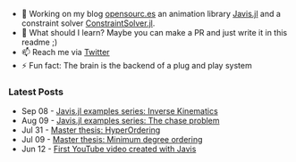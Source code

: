 - 🔭 Working on my blog [opensourc.es](https://opensourc.es) an animation library [Javis.jl](https://github.com/Wikunia/Javis.jl) and a constraint solver [ConstraintSolver.jl](https://github.com/Wikunia/ConstraintSolver.jl).
- 🌱 What should I learn? Maybe you can make a PR and just write it in this readme ;)
- 📫 Reach me via [Twitter](https://twitter.com/Wikunia_de)
- ⚡ Fun fact: The brain is the backend of a plug and play system 

### Latest Posts
<!-- feed start -->
- Sep 08 - [
      Javis.jl examples series: Inverse Kinematics  
  ]( https://opensourc.es/blog/2021-09-08-javis.jl-examples-series-inverse-kinematics/index.html )
- Aug 09 - [
      Javis.jl examples series: The chase problem  
  ]( https://opensourc.es/blog/2021-08-09-javis.jl-examples-series-the-chase-problem/index.html )
- Jul 31 - [
      Master thesis: HyperOrdering  
  ]( https://opensourc.es/blog/2021-07-31-master-thesis-hyperordering/index.html )
- Jul 09 - [
      Master thesis: Minimum degree ordering  
  ]( https://opensourc.es/blog/2021-07-09-master-thesis-minimum-degree-ordering/index.html )
- Jun 12 - [
      First YouTube video created with Javis  
  ]( https://opensourc.es/blog/2021-06-12-first-javis-video/index.html )
<!-- feed end -->
